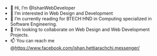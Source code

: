 - 👋 Hi, I’m @IshanWebDeveloper
- 👀 I’m interested in Web Design and Development
- 🌱 I’m currently reading for BTECH HND in Computing specialized in Software Engineering.
- 💞️ I’m looking to collaborate on Web Design and Web Development Projects.
- 📫 You can reach me @https://www.facebook.com/ishan.hettiarachchi.messenger/

<!---
IshanWebDeveloper/IshanWebDeveloper is a ✨ special ✨ repository because its `README.md` (this file) appears on your GitHub profile.
You can click the Preview link to take a look at your changes.
--->
